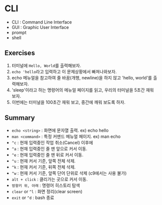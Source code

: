 # CLI

- CLI : Command Line Interface
- GUI : Graphic User Interface
- prompt
- shell

## Exercises
1. 터미널에 `Hello, World`를 출력해보자.
2. `echo 'hello`라고 입력하고 이 문제상황에서 빠져나와보자.
3. echo 메뉴얼을 참고하여 줄 바꿈(개행, newline)을 하지 않고 'hello, world'를 출력해보자.
4. 'sleep'이라고 하는 명령어의 메뉴얼 페이지를 읽고, 우리의 터미널을 5초간 재워 보자.
5. 이번에는 터미널을 100초간 재워 보고, 중간에 깨워 보도록 하자.

## Summary
- `echo <string>` : 화면에 문자열 출력. ex) echo hello
- `man <command>` : 특정 커맨드 메뉴얼 페이지. ex) man echo
- `^c` : 현재 입력중인 작업 취소(Cancel) 이후에
- `^a` : 현재 입력중인 줄 맨 앞으로 커서 이동.
- `^e` : 현재 입력중인 줄 맨 뒤로 커서 이동.
- `^u` : 현재 커서 기준, 앞쪽 전체 삭제.
- `^k` : 현재 커서 기준, 뒤쪽 전체 삭제.
- `^w` : 현재 커서 기준, 앞쪽 단어 단위로 삭제 (c9에서는 사용 불가)
- `alt + click` : 클리가는 곳으로 커서 이동.
- `방향키 위, 아래` : 명령어 히스토리 탐색
- `clear` or `^l` : 화면 정리(clear screen)
- `exit` or `^d` : bash 종료


